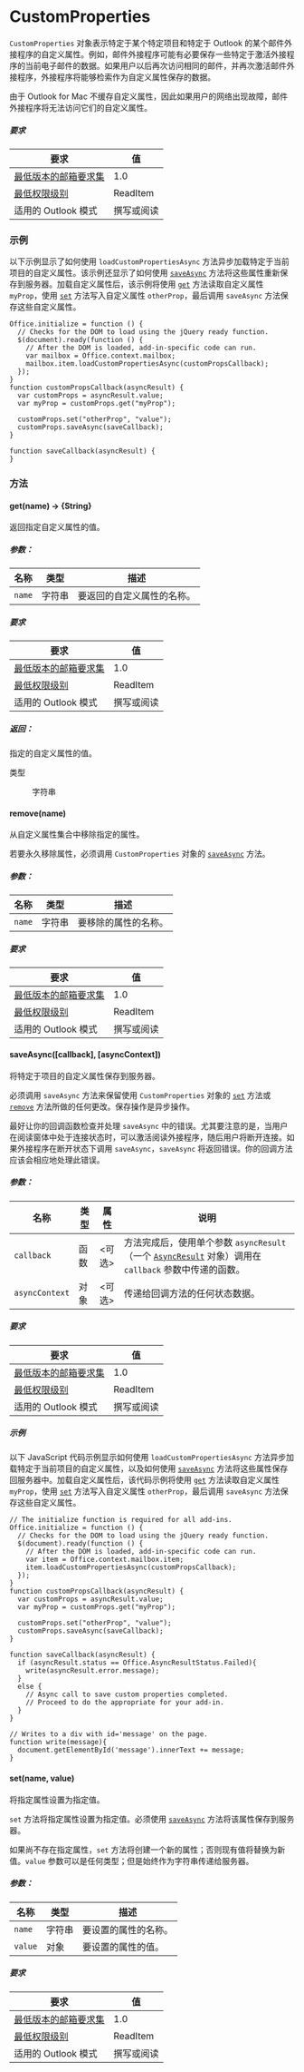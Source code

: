 

# <a name="customproperties"></a>CustomProperties

`CustomProperties` 对象表示特定于某个特定项目和特定于 Outlook 的某个邮件外接程序的自定义属性。例如，邮件外接程序可能有必要保存一些特定于激活外接程序的当前电子邮件的数据。如果用户以后再次访问相同的邮件，并再次激活邮件外接程序，外接程序将能够检索作为自定义属性保存的数据。

由于 Outlook for Mac 不缓存自定义属性，因此如果用户的网络出现故障，邮件外接程序将无法访问它们的自定义属性。

##### <a name="requirements"></a>要求

|要求| 值|
|---|---|
|[最低版本的邮箱要求集](../tutorial-api-requirement-sets.md)| 1.0|
|[最低权限级别](../../../docs/outlook/understanding-outlook-add-in-permissions.md)| ReadItem|
|适用的 Outlook 模式| 撰写或阅读|

### <a name="example"></a>示例

以下示例显示了如何使用 `loadCustomPropertiesAsync` 方法异步加载特定于当前项目的自定义属性。该示例还显示了如何使用 [`saveAsync`](CustomProperties.md#saveasynccallback-asynccontext) 方法将这些属性重新保存到服务器。加载自定义属性后，该示例将使用 [`get`](CustomProperties.md#get) 方法读取自定义属性 `myProp`，使用 [`set`](CustomProperties.md#set) 方法写入自定义属性 `otherProp`，最后调用 `saveAsync` 方法保存这些自定义属性。

```
Office.initialize = function () {
  // Checks for the DOM to load using the jQuery ready function.
  $(document).ready(function () {
    // After the DOM is loaded, add-in-specific code can run.
    var mailbox = Office.context.mailbox;
    mailbox.item.loadCustomPropertiesAsync(customPropsCallback);
  });
}
function customPropsCallback(asyncResult) {
  var customProps = asyncResult.value;
  var myProp = customProps.get("myProp");

  customProps.set("otherProp", "value");
  customProps.saveAsync(saveCallback);
}

function saveCallback(asyncResult) {
}
```

### <a name="methods"></a>方法

####  <a name="get(name)-→-{string}"></a>get(name) → {String}

返回指定自定义属性的值。

##### <a name="parameters:"></a>参数：

|名称| 类型| 描述|
|---|---|---|
|`name`| 字符串|要返回的自定义属性的名称。|

##### <a name="requirements"></a>要求

|要求| 值|
|---|---|
|[最低版本的邮箱要求集](../tutorial-api-requirement-sets.md)| 1.0|
|[最低权限级别](../../../docs/outlook/understanding-outlook-add-in-permissions.md)| ReadItem|
|适用的 Outlook 模式| 撰写或阅读|

##### <a name="returns:"></a>返回：

指定的自定义属性的值。

<dl class="param-type">

<dt>
类型</dt>


<dd>字符串</dd>

</dl>

####  <a name="remove(name)"></a>remove(name)

从自定义属性集合中移除指定的属性。

若要永久移除属性，必须调用 `CustomProperties` 对象的 [`saveAsync`](CustomProperties.md#saveasynccallback-asynccontext) 方法。

##### <a name="parameters:"></a>参数：

|名称| 类型| 描述|
|---|---|---|
|`name`| 字符串|要移除的属性的名称。|

##### <a name="requirements"></a>要求

|要求| 值|
|---|---|
|[最低版本的邮箱要求集](../tutorial-api-requirement-sets.md)| 1.0|
|[最低权限级别](../../../docs/outlook/understanding-outlook-add-in-permissions.md)| ReadItem|
|适用的 Outlook 模式| 撰写或阅读|
####  <a name="saveasync([callback],-[asynccontext])"></a>saveAsync([callback], [asyncContext])

将特定于项目的自定义属性保存到服务器。

必须调用 `saveAsync` 方法来保留使用 `CustomProperties` 对象的 [`set`](CustomProperties.md#set) 方法或 [`remove`](CustomProperties.md#remove) 方法所做的任何更改。保存操作是异步操作。

最好让你的回调函数检查并处理 `saveAsync` 中的错误。尤其要注意的是，当用户在阅读窗体中处于连接状态时，可以激活阅读外接程序，随后用户将断开连接。如果外接程序在断开状态下调用 `saveAsync`，`saveAsync` 将返回错误。你的回调方法应该会相应地处理此错误。

##### <a name="parameters:"></a>参数：

|名称| 类型| 属性| 说明|
|---|---|---|---|
|`callback`| 函数| &lt;可选&gt;|方法完成后，使用单个参数 `asyncResult`（一个 [`AsyncResult`](simple-types.md#asyncresult) 对象）调用在 `callback` 参数中传递的函数。 |
|`asyncContext`| 对象| &lt;可选&gt;|传递给回调方法的任何状态数据。|

##### <a name="requirements"></a>要求

|要求| 值|
|---|---|
|[最低版本的邮箱要求集](../tutorial-api-requirement-sets.md)| 1.0|
|[最低权限级别](../../../docs/outlook/understanding-outlook-add-in-permissions.md)| ReadItem|
|适用的 Outlook 模式| 撰写或阅读|

##### <a name="example"></a>示例

以下 JavaScript 代码示例显示如何使用 `loadCustomPropertiesAsync` 方法异步加载特定于当前项目的自定义属性，以及如何使用 [`saveAsync`](CustomProperties.md#saveasynccallback-asynccontext) 方法将这些属性保存回服务器中。加载自定义属性后，该代码示例将使用 [`get`](CustomProperties.md#get) 方法读取自定义属性 `myProp`，使用 [`set`](CustomProperties.md#set) 方法写入自定义属性 `otherProp`，最后调用 `saveAsync` 方法保存这些自定义属性。

```
// The initialize function is required for all add-ins.
Office.initialize = function () {
  // Checks for the DOM to load using the jQuery ready function.
  $(document).ready(function () {
    // After the DOM is loaded, add-in-specific code can run.
    var item = Office.context.mailbox.item;
    item.loadCustomPropertiesAsync(customPropsCallback);
  });
}
function customPropsCallback(asyncResult) {
  var customProps = asyncResult.value;
  var myProp = customProps.get("myProp");

  customProps.set("otherProp", "value");
  customProps.saveAsync(saveCallback);
}

function saveCallback(asyncResult) {
  if (asyncResult.status == Office.AsyncResultStatus.Failed){
    write(asyncResult.error.message);
  }
  else {
    // Async call to save custom properties completed.
    // Proceed to do the appropriate for your add-in.
  }
}

// Writes to a div with id='message' on the page.
function write(message){
  document.getElementById('message').innerText += message;
}
```

####  <a name="set(name,-value)"></a>set(name, value)

将指定属性设置为指定值。

`set` 方法将指定属性设置为指定值。必须使用 [`saveAsync`](CustomProperties.md#saveasynccallback-asynccontext) 方法将该属性保存到服务器。

如果尚不存在指定属性，`set` 方法将创建一个新的属性；否则现有值将替换为新值。`value` 参数可以是任何类型；但是始终作为字符串传递给服务器。

##### <a name="parameters:"></a>参数：

|名称| 类型| 描述|
|---|---|---|
|`name`| 字符串|要设置的属性的名称。|
|`value`| 对象|要设置的属性的值。|

##### <a name="requirements"></a>要求

|要求| 值|
|---|---|
|[最低版本的邮箱要求集](../tutorial-api-requirement-sets.md)| 1.0|
|[最低权限级别](../../../docs/outlook/understanding-outlook-add-in-permissions.md)| ReadItem|
|适用的 Outlook 模式| 撰写或阅读|
